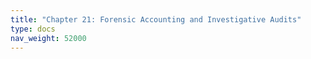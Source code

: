 ```yaml
---
title: "Chapter 21: Forensic Accounting and Investigative Audits"
type: docs
nav_weight: 52000
---
```

